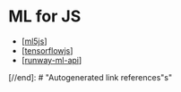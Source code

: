 # ML for JS

- [[ml5js]]
- [[tensorflowjs]]
- [[runway-ml-api]]

[//begin]: # "Autogenerated link references for markdown compatibility"
[ml5js]: ml5js "ml5 js"
[tensorflowjs]: tensorflowjs "Tensorflowjs"
[runway-ml-api]: runway-ml-api "RunwayML API"
[//end]: # "Autogenerated link references"s"
